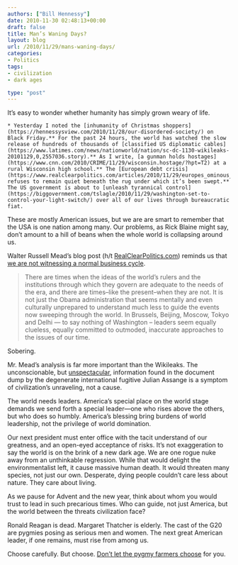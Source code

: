 ```yaml
---
authors: ["Bill Hennessy"]
date: 2010-11-30 02:48:13+00:00
draft: false
title: Man’s Waning Days?
layout: blog
url: /2010/11/29/mans-waning-days/
categories:
- Politics
tags:
- civilization
- dark ages

type: "post"
---
```


It’s easy to wonder whether humanity has simply grown weary of life.

 

    * Yesterday I noted the [inhumanity of Christmas shoppers](https://hennessysview.com/2010/11/28/our-disordered-society/) on Black Friday.** For the past 24 hours, the world has watched the slow release of hundreds of thousands of [classified US diplomatic cables](https://www.latimes.com/news/nationworld/nation/sc-dc-1130-wikileaks-20101129,0,2557036.story).** As I write, [a gunman holds hostages](https://www.cnn.com/2010/CRIME/11/29/wisconsin.hostage/?hpt=T2) at a rural Wisconsin high school.** The [European debt crisis](https://www.realclearpolitics.com/articles/2010/11/29/europes_ominous_reckoning_108078.html) refuses to remain quiet beneath the rug under which it’s been swept.** The US government is about to [unleash tyrannical control](https://biggovernment.com/tslagle/2010/11/29/washington-set-to-control-your-light-switch/) over all of our lives through bureaucratic fiat.   

These are mostly American issues, but we are are smart to remember that the USA is one nation among many. Our problems, as Rick Blaine might say, don’t amount to a hill of beans when the whole world is collapsing around us. 

 

Walter Russell Mead’s blog post (h/t [RealClearPolitics.com](https://realclearpolitics.com/)) reminds us that [we are not witnessing a normal business cycle](https://blogs.the-american-interest.com/wrm/2010/11/27/things-fall-apart/).

 

>   
> 
> There are times when the ideas of the world’s rulers and the institutions through which they govern are adequate to the needs of the era, and there are times–like the present–when they are not. It is not just the Obama administration that seems mentally and even culturally unprepared to understand much less to guide the events now sweeping through the world. In Brussels, Beijing, Moscow, Tokyo and Delhi — to say nothing of Washington – leaders seem equally clueless, equally committed to outmoded, inaccurate approaches to the issues of our time.
> 
> 

 

Sobering. 

 

Mr. Mead’s analysis is far more important than the Wikileaks. The unconscionable, but [unspectacular](https://biggovernment.com/mikeflynn/2010/11/29/the-real-scandal-behind-the-wikiwhimper/), information found in the document dump by the degenerate international fugitive Julian Assange is a symptom of civilization’s unraveling, not a cause. 

 

The world needs leaders. America’s special place on the world stage demands we send forth a special leader—one who rises above the others, but who does so humbly. America’s blessing bring burdens of world leadership, not the privilege of world domination. 

 

Our next president must enter office with the tacit understand of our greatness, and an open-eyed acceptance of risks. It’s not exaggeration to say the world is on the brink of a new dark age. We are one rogue nuke away from an unthinkable regression. While that would delight the environmentalist left, it cause massive human death. It would threaten many species, not just our own. Desperate, dying people couldn’t care less about nature. They care about living.

 

As we pause for Advent and the new year, think about whom you would trust to lead in such precarious times. Who can guide, not just America, but the world between the threats civilization face? 

 

Ronald Reagan is dead. Margaret Thatcher is elderly. The cast of the G20 are pygmies posing as serious men and women. The next great American leader, if one remains, must rise from among us. 

 

Choose carefully. But choose. [Don’t let the pygmy farmers choose](https://www.facebook.com/l.php?u=http%3A%2F%2Fbiggovernment.com%2Fjloudon%2F2010%2F11%2F20%2Ftea-party-president-in-2012%2F%23more-195141&h=91e78) for you. 
